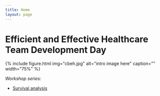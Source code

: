 ```yaml
---
title: Home
layout: page
---
```


# Efficient and Effective Healthcare Team Development Day

{% include figure.html img="cbeh.jpg" alt="intro image here" caption="" width="75%" %}

*Workshop series:*

- [Survival analysis](https://rexaamiri.github.io/cbeh)
